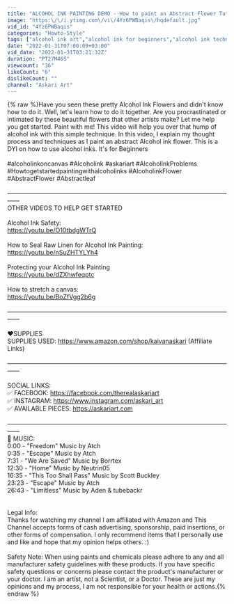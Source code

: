 ```yaml
---
title: "ALCOHOL INK PAINTING DEMO - How to paint an Abstract Flower Tutorial - Alcohol Inks for Beginners."
image: "https:\/\/i.ytimg.com\/vi\/4Yz6PWBaqis\/hqdefault.jpg"
vid_id: "4Yz6PWBaqis"
categories: "Howto-Style"
tags: ["alcohol ink art","alcohol ink for beginners","alcohol ink techniques"]
date: "2022-01-31T07:00:09+03:00"
vid_date: "2022-01-31T03:21:32Z"
duration: "PT27M46S"
viewcount: "36"
likeCount: "6"
dislikeCount: ""
channel: "Askari Art"
---
```

{% raw %}Have you seen these pretty Alcohol Ink Flowers and didn't know how to do it. Well, let's learn how to do it together. Are you procrastinated or intimated by these beautiful flowers that other artists make? Let me help you get started. Paint with me! This video will help you over that hump of alcohol ink with this simple technique. In this video, I explain my thought process and techniques as I paint an abstract Alcohol ink flower. This is a DYI on how to use alcohol inks. It's for Beginners<br /><br />#alcoholinkoncanvas #Alcoholink #askariart #AlcoholInkProblems #Howtogetstartedpaintingwithalcoholinks #AlcoholinkFlower #AbstractFlower #Abstractleaf<br /><br />——————————————————————————————————————  <br />OTHER VIDEOS TO HELP GET STARTED<br /><br />Alcohol Ink Safety:<br /><a rel="nofollow" target="blank" href="https://youtu.be/O10tbdgWTrQ">https://youtu.be/O10tbdgWTrQ</a><br /><br />How to Seal Raw Linen for Alcohol Ink Painting:<br /><a rel="nofollow" target="blank" href="https://youtu.be/nSuZHTYLYh4">https://youtu.be/nSuZHTYLYh4</a><br /><br />Protecting your Alcohol Ink Painting<br /><a rel="nofollow" target="blank" href="https://youtu.be/dZXhwfeqptc">https://youtu.be/dZXhwfeqptc</a><br /><br />How to stretch a canvas:<br /><a rel="nofollow" target="blank" href="https://youtu.be/BoZfVgg2b6g">https://youtu.be/BoZfVgg2b6g</a><br /><br />——————————————————————————————————————  <br /><br />❤️SUPPLIES<br />SUPPLIES USED: <a rel="nofollow" target="blank" href="https://www.amazon.com/shop/kaivanaskari">https://www.amazon.com/shop/kaivanaskari</a> (Affiliate Links)<br /><br />—————————————————————————————————————— <br /><br />SOCIAL LINKS:  <br />✅ FACEBOOK: <a rel="nofollow" target="blank" href="https://facebook.com/therealaskariart">https://facebook.com/therealaskariart</a><br />✅ INSTAGRAM: <a rel="nofollow" target="blank" href="https://www.instagram.com/askari_art">https://www.instagram.com/askari_art</a>   <br />✅ AVAILABLE PIECES: <a rel="nofollow" target="blank" href="https://askariart.com">https://askariart.com</a><br /><br />——————————————————————————————————————  <br />🎵 MUSIC:<br />0:00 - &quot;Freedom&quot; Music by Atch<br />0:35 - &quot;Escape&quot; Music by Atch <br />7:31 - &quot;We Are Saved&quot; Music by Borrtex<br />12:30 - &quot;Home&quot; Music by Neutrin05<br />16:35 - &quot;This Too Shall Pass&quot; Music by Scott Buckley<br />23:23 - &quot;Escape&quot; Music by Atch <br />26:43 - &quot;Limitless&quot;  Music by Aden &amp; tubebackr <br /><br /><br />Legal Info: <br />Thanks for watching my channel I am affiliated with Amazon and This Channel accepts forms of cash advertising, sponsorship, paid insertions, or other forms of compensation. I only recommend items that I personally use and like and hope that my opinion helps others. :)<br /><br />Safety Note: When using paints and chemicals please adhere to any and all manufacturer safety guidelines with these products.  If you have specific safety questions or concerns please contact the product's manufacturer or your doctor.  I am an artist, not a Scientist, or a Doctor. These are just my opinions and my process, I am not responsible for your health or actions.{% endraw %}
